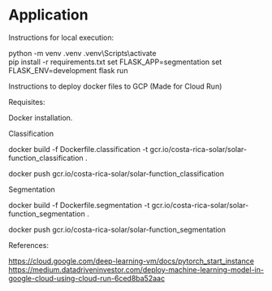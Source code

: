 # Application 


Instructions for local execution: 

python -m venv .venv
.venv\Scripts\activate  
pip install -r requirements.txt
set FLASK_APP=segmentation
set FLASK_ENV=development
flask run


Instructions to deploy docker files to GCP (Made for Cloud Run)

Requisites:

Docker installation. 

Classification

docker build -f Dockerfile.classification -t gcr.io/costa-rica-solar/solar-function_classification .

docker push gcr.io/costa-rica-solar/solar-function_classification

Segmentation

docker build -f Dockerfile.segmentation -t gcr.io/costa-rica-solar/solar-function_segmentation .

docker push gcr.io/costa-rica-solar/solar-function_segmentation

References:

https://cloud.google.com/deep-learning-vm/docs/pytorch_start_instance
https://medium.datadriveninvestor.com/deploy-machine-learning-model-in-google-cloud-using-cloud-run-6ced8ba52aac
